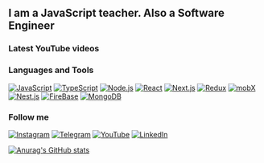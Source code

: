 <!-- [![Header](https://github.com/Qwerty-Night/Qwerty-Night/blob/main/assets/aman-pal-W58S3HDN5rM-unsplash.jpeg)](https://www.instagram.com/danilapanarin/) -->

## I am a JavaScript teacher. Also a Software Engineer

### Latest YouTube videos

<!-- YOUTUBE:START -->
<!-- YOUTUBE:END -->

### Languages and Tools

[![JavaScript](https://img.shields.io/badge/-JavaScript-141919?style=for-the-badge&logo=javascript)](https://www.javascript.com/)
[![TypeScript](https://img.shields.io/badge/-TypeScript-141919?style=for-the-badge&logo=TypeScript)](https://www.typescriptlang.org/)
[![Node.js](https://img.shields.io/badge/-Node.js-141919?style=for-the-badge&logo=Node.js)](https://nodejs.org/en/)
[![React](https://img.shields.io/badge/-React-141919?style=for-the-badge&logo=React)](https://reactjs.org/)
[![Next.js](https://img.shields.io/badge/-Next.js-141919?style=for-the-badge&logo=Next.js)](https://nextjs.org/)
[![Redux](https://img.shields.io/badge/-Redux-141919?style=for-the-badge&logo=Redux)](https://redux.js.org/)
[![mobX](https://img.shields.io/badge/-mobX-141919?style=for-the-badge&logo=mobX)](https://mobx.js.org/README.html)
[![Nest.js](https://img.shields.io/badge/-Nest.js-141919?style=for-the-badge&logo=Nest.js)](https://nestjs.com/)
[![FireBase](https://img.shields.io/badge/-FireBase-141919?style=for-the-badge&logo=FireBase)](https://firebase.google.com/)
[![MongoDB](https://img.shields.io/badge/-MongoDB-141919?style=for-the-badge&logo=MongoDB)](https://www.mongodb.com/)

### Follow me

[![Instagram](https://img.shields.io/badge/-Instagram-141919?style=for-the-badge&logo=Instagram)](https://www.instagram.com/danilapanarin/)
[![Telegram](https://img.shields.io/badge/-Telegram-141919?style=for-the-badge&logo=Telegram)](https://t.me/Apollo0)
[![YouTube](https://img.shields.io/badge/-YouTube-141919?style=for-the-badge&logo=YouTube)](https://www.youtube.com/channel/UC8BTVj_9AmXq4RynzgOx8jA)
[![LinkedIn](https://img.shields.io/badge/-LinkedIn-141919?style=for-the-badge&logo=LinkedIn)](https://www.linkedin.com/in/danil-panarin-202893206/)


[![Anurag's GitHub stats](https://github-readme-stats.vercel.app/api?username=Gunit&show_icons=true)](https://github.com/anuraghazra/github-readme-stats)
